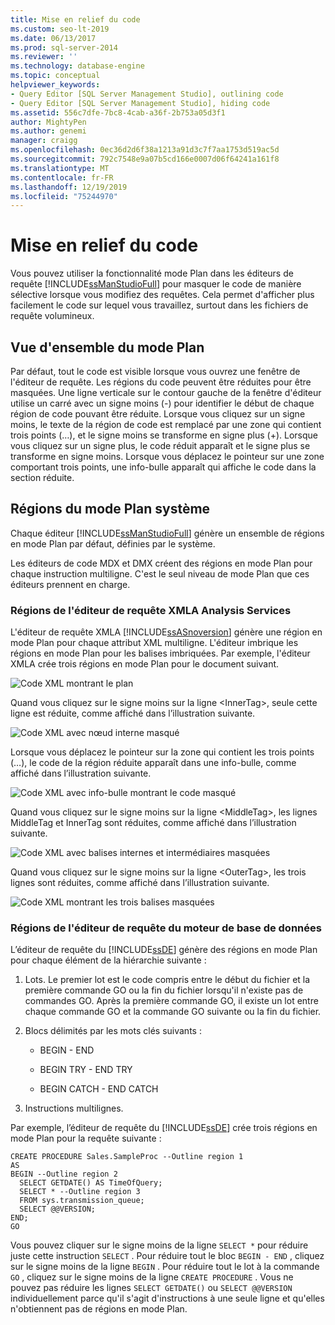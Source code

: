 ```yaml
---
title: Mise en relief du code
ms.custom: seo-lt-2019
ms.date: 06/13/2017
ms.prod: sql-server-2014
ms.reviewer: ''
ms.technology: database-engine
ms.topic: conceptual
helpviewer_keywords:
- Query Editor [SQL Server Management Studio], outlining code
- Query Editor [SQL Server Management Studio], hiding code
ms.assetid: 556c7dfe-7bc8-4cab-a36f-2b753a05d3f1
author: MightyPen
ms.author: genemi
manager: craigg
ms.openlocfilehash: 0ec36d2d6f38a1213a91d3c7f7aa1753d519ac5d
ms.sourcegitcommit: 792c7548e9a07b5cd166e0007d06f64241a161f8
ms.translationtype: MT
ms.contentlocale: fr-FR
ms.lasthandoff: 12/19/2019
ms.locfileid: "75244970"
---
```

# <a name="code-outlining"></a>Mise en relief du code
  Vous pouvez utiliser la fonctionnalité mode Plan dans les éditeurs de requête [!INCLUDE[ssManStudioFull](../../../includes/ssmanstudiofull-md.md)] pour masquer le code de manière sélective lorsque vous modifiez des requêtes. Cela permet d'afficher plus facilement le code sur lequel vous travaillez, surtout dans les fichiers de requête volumineux.  
  
## <a name="outlining-overview"></a>Vue d'ensemble du mode Plan  
 Par défaut, tout le code est visible lorsque vous ouvrez une fenêtre de l'éditeur de requête. Les régions du code peuvent être réduites pour être masquées. Une ligne verticale sur le contour gauche de la fenêtre d'éditeur utilise un carré avec un signe moins (-) pour identifier le début de chaque région de code pouvant être réduite. Lorsque vous cliquez sur un signe moins, le texte de la région de code est remplacé par une zone qui contient trois points (…), et le signe moins se transforme en signe plus (+). Lorsque vous cliquez sur un signe plus, le code réduit apparaît et le signe plus se transforme en signe moins. Lorsque vous déplacez le pointeur sur une zone comportant trois points, une info-bulle apparaît qui affiche le code dans la section réduite.  
  
## <a name="system-outline-regions"></a>Régions du mode Plan système  
 Chaque éditeur [!INCLUDE[ssManStudioFull](../../../includes/ssmanstudiofull-md.md)] génère un ensemble de régions en mode Plan par défaut, définies par le système.  
  
 Les éditeurs de code MDX et DMX créent des régions en mode Plan pour chaque instruction multiligne. C'est le seul niveau de mode Plan que ces éditeurs prennent en charge.  
  
### <a name="analysis-services-xmla-query-editor-regions"></a>Régions de l'éditeur de requête XMLA Analysis Services  
 L'éditeur de requête XMLA [!INCLUDE[ssASnoversion](../../includes/ssasnoversion-md.md)] génère une région en mode Plan pour chaque attribut XML multiligne. L'éditeur imbrique les régions en mode Plan pour les balises imbriquées. Par exemple, l'éditeur XMLA crée trois régions en mode Plan pour le document suivant.  
  
 ![Code XML montrant le plan](../../database-engine/media/editoutlinexmlfull.gif "Code XML montrant le plan")  
  
 Quand vous cliquez sur le signe moins sur la ligne \<InnerTag>, seule cette ligne est réduite, comme affiché dans l’illustration suivante.  
  
 ![Code XML avec nœud interne masqué](../../database-engine/media/editoutlinexmlinnercol.gif "Code XML avec nœud interne masqué")  
  
 Lorsque vous déplacez le pointeur sur la zone qui contient les trois points (…), le code de la région réduite apparaît dans une info-bulle, comme affiché dans l’illustration suivante.  
  
 ![Code XML avec info-bulle montrant le code masqué](../../database-engine/media/editoutlinexmlmouse.gif "Code XML avec info-bulle montrant le code masqué")  
  
 Quand vous cliquez sur le signe moins sur la ligne \<MiddleTag>, les lignes MiddleTag et InnerTag sont réduites, comme affiché dans l’illustration suivante.  
  
 ![Code XML avec balises internes et intermédiaires masquées](../../database-engine/media/editoutlinexmlmiddlecol.gif "Code XML avec balises internes et intermédiaires masquées")  
  
 Quand vous cliquez sur le signe moins sur la ligne \<OuterTag>, les trois lignes sont réduites, comme affiché dans l’illustration suivante.  
  
 ![Code XML montrant les trois balises masquées](../../database-engine/media/editoutlinexmloutercol.gif "Code XML montrant les trois balises masquées")  
  
### <a name="database-engine-query-editor-regions"></a>Régions de l'éditeur de requête du moteur de base de données  
 L’éditeur de requête du [!INCLUDE[ssDE](../../../includes/ssde-md.md)] génère des régions en mode Plan pour chaque élément de la hiérarchie suivante :  
  
1.  Lots. Le premier lot est le code compris entre le début du fichier et la première commande GO ou la fin du fichier lorsqu'il n'existe pas de commandes GO. Après la première commande GO, il existe un lot entre chaque commande GO et la commande GO suivante ou la fin du fichier.  
  
2.  Blocs délimités par les mots clés suivants :  
  
    -   BEGIN - END  
  
    -   BEGIN TRY - END TRY  
  
    -   BEGIN CATCH - END CATCH  
  
3.  Instructions multilignes.  
  
 Par exemple, l’éditeur de requête du [!INCLUDE[ssDE](../../../includes/ssde-md.md)] crée trois régions en mode Plan pour la requête suivante :  
  
```  
CREATE PROCEDURE Sales.SampleProc --Outline region 1  
AS  
BEGIN --Outline region 2   
  SELECT GETDATE() AS TimeOfQuery;  
  SELECT * --Outline region 3  
  FROM sys.transmission_queue;  
  SELECT @@VERSION;  
END;  
GO  
```  
  
 Vous pouvez cliquer sur le signe moins de la ligne `SELECT *` pour réduire juste cette instruction `SELECT` . Pour réduire tout le bloc `BEGIN - END` , cliquez sur le signe moins de la ligne `BEGIN` . Pour réduire tout le lot à la commande `GO` , cliquez sur le signe moins de la ligne `CREATE PROCEDURE` . Vous ne pouvez pas réduire les lignes `SELECT GETDATE()` ou `SELECT @@VERSION` individuellement parce qu'il s'agit d'instructions à une seule ligne et qu'elles n'obtiennent pas de régions en mode Plan.  
  
  
